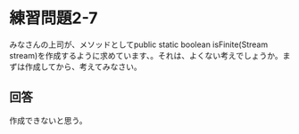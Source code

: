 # 練習問題2-7

みなさんの上司が、メソッドとしてpublic static <T> boolean isFinite(Stream<T> stream)を作成するように求めています、。それは、よくない考えでしょうか。まずは作成してから、考えてみなさい。

## 回答
作成できないと思う。